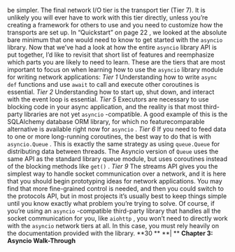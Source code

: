 be simpler. The final network I/O tier is the transport tier (Tier 7). It is unlikely you will ever have to work with this tier directly, unless you’re creating a framework for others to use and you need to customize how the transports are set up. In  “Quickstart” on page 22 , we looked at the absolute bare minimum that one would need to know to get started with the  `asyncio`  library. Now that we’ve had a look at how the entire  `asyncio`  library API is put together, I’d like to revisit that short list of features and reemphasize which parts you are likely to need to learn. These are the tiers that are most important to focus on when learning how to use the `asyncio`  library module for writing network applications: *Tier 1* Understanding how to write  `async def`  functions and use  `await`  to call and execute other coroutines is essential. *Tier 2* Understanding how to start up, shut down, and interact with the event loop is essential. *Tier 5* Executors are necessary to use blocking code in your async application, and the reality is that most third-party libraries are not yet  `asyncio` -compatible. A good example of this is the SQLAlchemy database ORM library, for which no featurecomparable alternative is available right now for  `asyncio` . *Tier 6* If you need to feed data to one or more long-running coroutines, the best way to do that is with  `asyncio.Queue` . This is exactly the same strategy as using `queue.Queue`  for distributing data between threads. The Asyncio version of `Queue`  uses the same API as the standard library queue module, but uses coroutines instead of the blocking methods like  `get()` . *Tier 9* The streams API gives you the simplest way to handle socket communication over a network, and it is here that you should begin prototyping ideas for network applications. You may find that more fine-grained control is needed, and then you could switch to the protocols API, but in most projects it’s usually best to keep things simple until you know exactly what problem you’re trying to solve. Of course, if you’re using an  `asyncio` -compatible third-party library that handles all the socket communication for you, like  `aiohttp` , you won’t need to directly work with the  `asyncio`  network tiers at all. In this case, you must rely heavily on the documentation provided with the library. **30 ** **| ** **Chapter 3: Asyncio Walk-Through**